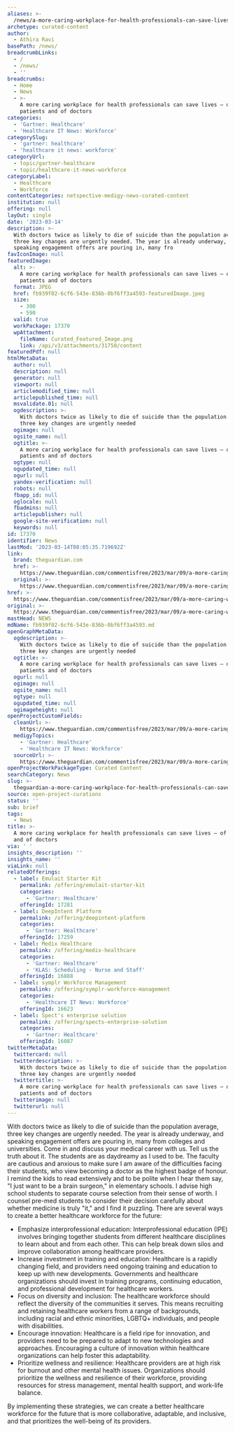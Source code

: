 ```yaml
---
aliases: >-
  /news/a-more-caring-workplace-for-health-professionals-can-save-lives---of-patients-and-of-doctors
archetype: curated-content
author:
  - Athira Ravi
basePath: /news/
breadcrumbLinks:
  - /
  - /news/
  - ''
breadcrumbs:
  - Home
  - News
  - >-
    A more caring workplace for health professionals can save lives – of
    patients and of doctors
categories:
  - 'Gartner: Healthcare'
  - 'Healthcare IT News: Workforce'
categorySlug:
  - 'gartner: healthcare'
  - 'healthcare it news: workforce'
categoryUrl:
  - topic/gartner-healthcare
  - topic/healthcare-it-news-workforce
categoryLabel:
  - Healthcare
  - Workforce
contentCategories: netspective-medigy-news-curated-content
institution: null
offering: null
layOut: single
date: '2023-03-14'
description: >-
  With doctors twice as likely to die of suicide than the population average,
  three key changes are urgently needed. The year is already underway, and
  speaking engagement offers are pouring in, many fro
favIconImage: null
featuredImage:
  alt: >-
    A more caring workplace for health professionals can save lives – of
    patients and of doctors
  format: JPEG
  href: fb939f02-6cf6-543e-836b-0bf6ff3a4593-featuredImage.jpeg
  size:
    - 300
    - 590
  valid: true
  workPackage: 17370
  wpAttachment:
    fileName: Curated_Featured_Image.png
    link: /api/v3/attachments/31750/content
featuredPdf: null
htmlMetaData:
  author: null
  description: null
  generator: null
  viewport: null
  articlemodified_time: null
  articlepublished_time: null
  msvalidate.01: null
  ogdescription: >-
    With doctors twice as likely to die of suicide than the population average,
    three key changes are urgently needed
  ogimage: null
  ogsite_name: null
  ogtitle: >-
    A more caring workplace for health professionals can save lives – of
    patients and of doctors
  ogtype: null
  ogupdated_time: null
  ogurl: null
  yandex-verification: null
  robots: null
  fbapp_id: null
  oglocale: null
  fbadmins: null
  articlepublisher: null
  google-site-verification: null
  keywords: null
id: 17370
identifier: News
lastMod: '2023-03-14T08:05:35.719692Z'
link:
  brand: theguardian.com
  href: >-
    https://www.theguardian.com/commentisfree/2023/mar/09/a-more-caring-workplace-for-health-professionals-can-save-lives-not-only-patients-but-also-doctors
  original: >-
    https://www.theguardian.com/commentisfree/2023/mar/09/a-more-caring-workplace-for-health-professionals-can-save-lives-not-only-patients-but-also-doctors
href: >-
  https://www.theguardian.com/commentisfree/2023/mar/09/a-more-caring-workplace-for-health-professionals-can-save-lives-not-only-patients-but-also-doctors
original: >-
  https://www.theguardian.com/commentisfree/2023/mar/09/a-more-caring-workplace-for-health-professionals-can-save-lives-not-only-patients-but-also-doctors
mastHead: NEWS
mdName: fb939f02-6cf6-543e-836b-0bf6ff3a4593.md
openGraphMetaData:
  ogdescription: >-
    With doctors twice as likely to die of suicide than the population average,
    three key changes are urgently needed
  ogtitle: >-
    A more caring workplace for health professionals can save lives – of
    patients and of doctors
  ogurl: null
  ogimage: null
  ogsite_name: null
  ogtype: null
  ogupdated_time: null
  ogimageheight: null
openProjectCustomFields:
  cleanUrl: >-
    https://www.theguardian.com/commentisfree/2023/mar/09/a-more-caring-workplace-for-health-professionals-can-save-lives-not-only-patients-but-also-doctors
  medigyTopics:
    - 'Gartner: Healthcare'
    - 'Healthcare IT News: Workforce'
  sourceUrl: >-
    https://www.theguardian.com/commentisfree/2023/mar/09/a-more-caring-workplace-for-health-professionals-can-save-lives-not-only-patients-but-also-doctors
openProjectWorkPackageType: Curated Content
searchCategory: News
slug: >-
  theguardian-a-more-caring-workplace-for-health-professionals-can-save-lives---of-patients-and-of-doctors
source: open-project-curations
status: ''
sub: brief
tags:
  - News
title: >-
  A more caring workplace for health professionals can save lives – of patients
  and of doctors
via: ' '
insights_description: ''
insights_name: ''
viaLink: null
relatedOfferings:
  - label: Emulait Starter Kit
    permalink: /offering/emulait-starter-kit
    categories:
      - 'Gartner: Healthcare'
    offeringId: 17281
  - label: DeepIntent Platform
    permalink: /offering/deepintent-platform
    categories:
      - 'Gartner: Healthcare'
    offeringId: 17259
  - label: Medix Healthcare
    permalink: /offering/medix-healthcare
    categories:
      - 'Gartner: Healthcare'
      - 'KLAS: Scheduling - Nurse and Staff'
    offeringId: 16888
  - label: symplr Workforce Management
    permalink: /offering/symplr-workforce-management
    categories:
      - 'Healthcare IT News: Workforce'
    offeringId: 16623
  - label: Spect's enterprise solution
    permalink: /offering/spects-enterprise-solution
    categories:
      - 'Gartner: Healthcare'
    offeringId: 16087
twitterMetaData:
  twittercard: null
  twitterdescription: >-
    With doctors twice as likely to die of suicide than the population average,
    three key changes are urgently needed
  twittertitle: >-
    A more caring workplace for health professionals can save lives – of
    patients and of doctors
  twitterimage: null
  twitterurl: null
---
```

<p>With doctors twice as likely to die of suicide than the population average, three key changes are urgently needed. The year is already underway, and speaking engagement offers are pouring in, many from colleges and universities. Come in and discuss your medical career with us. Tell us the truth about it. The students are as daydreamy as I used to be. The faculty are cautious and anxious to make sure I am aware of the difficulties facing their students, who view becoming a doctor as the highest badge of honour. I remind the kids to read extensively and to be polite when I hear them say, "I just want to be a brain surgeon," in elementary schools. I advise high school students to separate course selection from their sense of worth. I counsel pre-med students to consider their decision carefully about whether medicine is truly "it," and I find it puzzling. There are several ways to create a better healthcare workforce for the future:</p><ul><li>Emphasize interprofessional education: Interprofessional education (IPE) involves bringing together students from different healthcare disciplines to learn about and from each other. This can help break down silos and improve collaboration among healthcare providers.</li><li>Increase investment in training and education: Healthcare is a rapidly changing field, and providers need ongoing training and education to keep up with new developments. Governments and healthcare organizations should invest in training programs, continuing education, and professional development for healthcare workers.</li><li>Focus on diversity and inclusion: The healthcare workforce should reflect the diversity of the communities it serves. This means recruiting and retaining healthcare workers from a range of backgrounds, including racial and ethnic minorities, LGBTQ+ individuals, and people with disabilities.</li><li>Encourage innovation: Healthcare is a field ripe for innovation, and providers need to be prepared to adapt to new technologies and approaches. Encouraging a culture of innovation within healthcare organizations can help foster this adaptability.</li><li>Prioritize wellness and resilience: Healthcare providers are at high risk for burnout and other mental health issues. Organizations should prioritize the wellness and resilience of their workforce, providing resources for stress management, mental health support, and work-life balance.</li></ul><p>By implementing these strategies, we can create a better healthcare workforce for the future that is more collaborative, adaptable, and inclusive, and that prioritizes the well-being of its providers.</p>